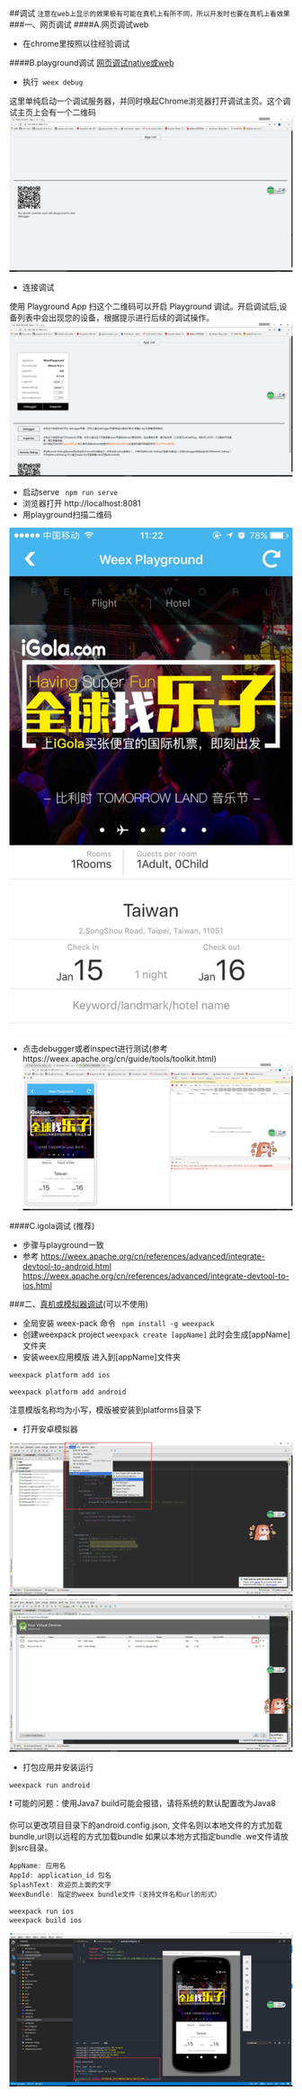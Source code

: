 ##调试 ```注意在web上显示的效果极有可能在真机上有所不同，所以开发时也要在真机上看效果```
###一、网页调试
####A.网页调试web
- 在chrome里按照以往经验调试

####B.playground调试 [网页调试native或web](https://weex.apache.org/cn/guide/tools/toolkit.html)
- 执行``` weex debug```

这里单纯启动一个调试服务器，并同时唤起Chrome浏览器打开调试主页。这个调试主页上会有一个二维码
![](/assets/002weex-debug.jpg)
- 连接调试

使用 Playground App 扫这个二维码可以开启 Playground 调试。开启调试后,设备列表中会出现您的设备，根据提示进行后续的调试操作。
![](/assets/003weex-debug2.jpg)

- 启动serve ``` npm run serve```
- 浏览器打开 http://localhost:8081
- 用playground扫描二维码

![](/assets/005weex-debug3.jpg)

- 点击debugger或者inspect进行测试(参考https://weex.apache.org/cn/guide/tools/toolkit.html)
![](/assets/006weex-debug4.jpg)

####C.igola调试 (推荐)
- 步骤与playground一致
- 参考 https://weex.apache.org/cn/references/advanced/integrate-devtool-to-android.html
https://weex.apache.org/cn/references/advanced/integrate-devtool-to-ios.html

###二、[真机或模拟器调试](https://www.npmjs.com/package/weexpack)(可以不使用)

- 全局安装 weex-pack 命令 ``` npm install -g weexpack```
- 创建weexpack project ```weexpack create [appName]``` 此时会生成[appName]文件夹
- 安装weex应用模版
进入到[appName]文件夹
```
weexpack platform add ios
```
```
weexpack platform add android
```
注意模版名称均为小写，模版被安装到platforms目录下
- 打开安卓模拟器

![](/assets/007weexpack-run.jpg)
![](/assets/008weexpack-run2.jpg)
- 打包应用并安装运行
```
weexpack run android
```
:exclamation: 可能的问题：使用Java7 build可能会报错，请将系统的默认配置改为Java8

你可以更改项目目录下的android.config.json, 文件名则以本地文件的方式加载bundle,url则以远程的方式加载bundle 如果以本地方式指定bundle .we文件请放到src目录。
```javascript
AppName: 应用名
AppId: application_id 包名
SplashText: 欢迎页上面的文字
WeexBundle: 指定的weex bundle文件（支持文件名和url的形式）
```

```
weexpack run ios
weexpack build ios
```
![](/assets/009weexpack-run3.jpg)

